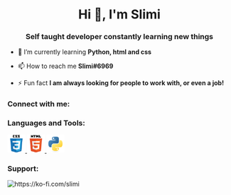<h1 align="center">Hi 👋, I'm Slimi</h1>
<h3 align="center">Self taught developer constantly learning new things</h3>

- 🌱 I’m currently learning **Python, html and css**

- 📫 How to reach me **Slimi#6969**

- ⚡ Fun fact **I am always looking for people to work with, or even a job!**

<h3 align="left">Connect with me:</h3>
<p align="left">
</p>

<h3 align="left">Languages and Tools:</h3>
<p align="left"> <a href="https://www.w3schools.com/css/" target="_blank" rel="noreferrer"> <img src="https://raw.githubusercontent.com/devicons/devicon/master/icons/css3/css3-original-wordmark.svg" alt="css3" width="40" height="40"/> </a> <a href="https://www.w3.org/html/" target="_blank" rel="noreferrer"> <img src="https://raw.githubusercontent.com/devicons/devicon/master/icons/html5/html5-original-wordmark.svg" alt="html5" width="40" height="40"/> </a> <a href="https://www.python.org" target="_blank" rel="noreferrer"> <img src="https://raw.githubusercontent.com/devicons/devicon/master/icons/python/python-original.svg" alt="python" width="40" height="40"/> </a> </p>


<h3 align="left">Support:</h3>
<p><a href="https://ko-fi.com/slimi"> <img align="left" src="https://cdn.ko-fi.com/cdn/kofi3.png?v=3" height="50" width="210" alt="https://ko-fi.com/slimi" /></a></p><br><br>


